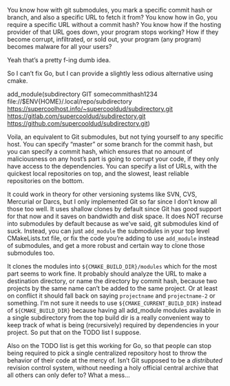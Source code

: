 You know how with git submodules, you mark a specific commit hash or branch, and also a specific URL to fetch it from? You know how in Go, you require a specific URL without a commit hash? You know how if the hosting provider of that URL goes down, your program stops working? How if they become corrupt, infiltrated, or sold out, your program (any program) becomes malware for all your users?

Yeah that’s a pretty f-ing dumb idea.

So I can’t fix Go, but I can provide a slightly less odious alternative using cmake.

add_module(subdirectory
  GIT somecommithash1234
  file://$ENV{HOME}/.local/repo/subdirectory
  https://supercoolhost.info/~supercooldud/subdirectory.git
  https://gitlab.com/supercooldud/subdirectory.git
  https://github.com/supercooldud/subdirectory.git)
  
Voila, an equivalent to Git submodules, but not tying yourself to any specific host. You can specify “master” or some branch for the commit hash, but you can specify a commit hash, which ensures that no amount of maliciousness on any host’s part is going to corrupt your code, if they only have access to the dependencies. You can specify a list of URLs, with the quickest local repositories on top, and the slowest, least reliable repositories on the bottom.

It could work in theory for other versioning systems like SVN, CVS, Mercurial or Darcs, but I only implemented Git so far since I don’t know all those too well. It uses shallow clones by default since Git has good support for that now and it saves on bandwidth and disk space. It does NOT recurse into submodules by default because as we’ve said, git submodules kind of suck. Instead, you can just `add_module` the submodules in your top level CMakeLists.txt file, or fix the code you’re adding to use `add_module` instead of submodules, and get a more robust and certain way to clone those submodules too.

It clones the modules into `${CMAKE_BUILD_DIR}/modules` which for the most part seems to work fine. It probably should analyze the URL to make a destination directory, or name the directory by commit hash, because two projects by the same name can’t be added to the same project. Or at least on conflict it should fall back on saying `projectname` and `projectname-2` or something. I’m not sure it needs to use `${CMAKE_CURRENT_BUILD_DIR}` instead of `${CMAKE_BUILD_DIR}` because having all add_module modules available in a single subdirectory from the top build dir is a really convenient way to keep track of what is being (recursively) required by dependencies in your project. So put that on the TODO list I suppose.

Also on the TODO list is get this working for Go, so that people can stop being required to pick a single centralized repository host to throw the behavior of their code at the mercy of. Isn’t Git supposed to be a _distributed_ revision control system, without needing a holy official central archive that all others can only defer to? What a mess...
